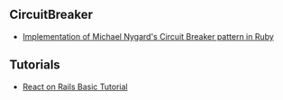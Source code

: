 CircuitBreaker
---
- [Implementation of Michael Nygard's Circuit Breaker pattern in Ruby](https://github.com/wsargent/circuit_breaker)

Tutorials
---
- [React on Rails Basic Tutorial](https://github.com/shakacode/react_on_rails/blob/master/docs/tutorial.md)
